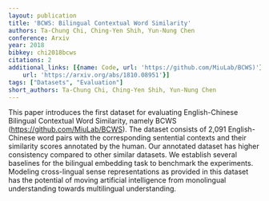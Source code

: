 ```yaml
---
layout: publication
title: 'BCWS: Bilingual Contextual Word Similarity'
authors: Ta-Chung Chi, Ching-Yen Shih, Yun-Nung Chen
conference: Arxiv
year: 2018
bibkey: chi2018bcws
citations: 2
additional_links: [{name: Code, url: 'https://github.com/MiuLab/BCWS)'}, {name: Paper,
    url: 'https://arxiv.org/abs/1810.08951'}]
tags: ["Datasets", "Evaluation"]
short_authors: Ta-Chung Chi, Ching-Yen Shih, Yun-Nung Chen
---
```

This paper introduces the first dataset for evaluating English-Chinese
Bilingual Contextual Word Similarity, namely BCWS
(https://github.com/MiuLab/BCWS). The dataset consists of 2,091 English-Chinese
word pairs with the corresponding sentential contexts and their similarity
scores annotated by the human. Our annotated dataset has higher consistency
compared to other similar datasets. We establish several baselines for the
bilingual embedding task to benchmark the experiments. Modeling cross-lingual
sense representations as provided in this dataset has the potential of moving
artificial intelligence from monolingual understanding towards multilingual
understanding.